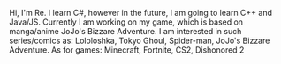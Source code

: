 Hi, I'm Re.
I learn C#, however in the future, I am going to learn C++ and Java/JS.
Currently I am working on my game, which is based on manga/anime JoJo's Bizzare Adventure.
I am interested in such series/comics as: Lololoshka, Tokyo Ghoul, Spider-man, JoJo's Bizzare Adventure.
As for games: Minecraft, Fortnite, CS2, Dishonored 2
